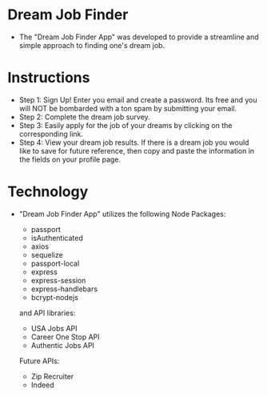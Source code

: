 # Dream Job Finder

- The "Dream Job Finder App" was developed to provide a streamline and simple approach to finding one's dream job.

# Instructions

- Step 1: Sign Up! Enter you email and create a password. Its free and you will NOT be bombarded with a ton spam by submitting your email.
- Step 2: Complete the dream job survey.
- Step 3: Easily apply for the job of your dreams by clicking on the corresponding link.
- Step 4: View your dream job results. If there is a dream job you would like to save for future reference, then copy and paste the information in the fields on your profile page.

# Technology

- "Dream Job Finder App" utilizes the following Node Packages:
    - passport
    - isAuthenticated
    - axios
    - sequelize
    - passport-local
    - express
    - express-session
    - express-handlebars
    - bcrypt-nodejs

  and API libraries:
    - USA Jobs API
    - Career One Stop API
    - Authentic Jobs API

  Future APIs:
    - Zip Recruiter
    - Indeed

   
